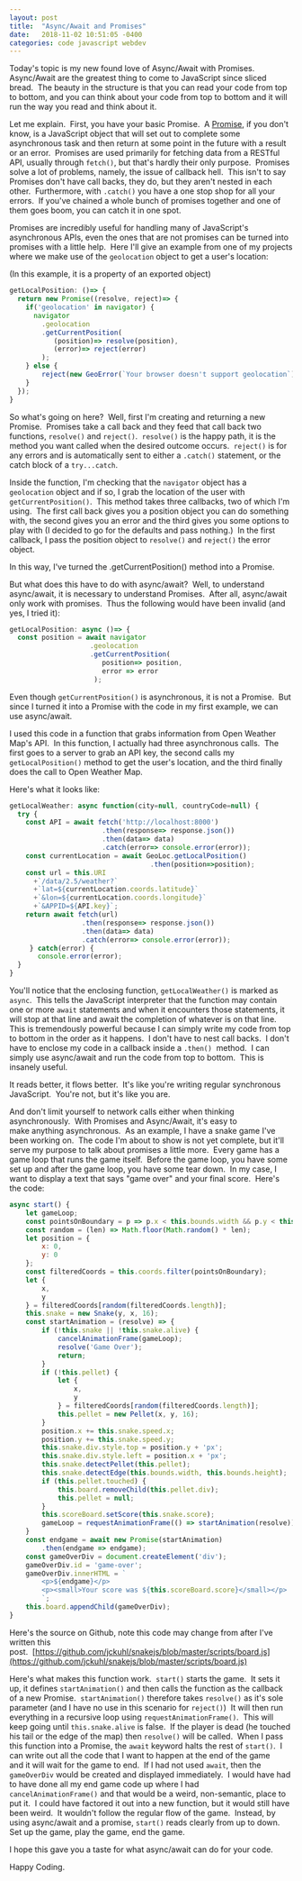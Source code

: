 ```yaml
---
layout: post
title:  "Async/Await and Promises"
date:   2018-11-02 10:51:05 -0400
categories: code javascript webdev
---
```


Today's topic is my new found love of Async/Await with Promises.  Async/Await are the greatest thing to come to JavaScript since sliced bread.  The beauty in the structure is that you can read your code from top to bottom, and you can think about your code from top to bottom and it will run the way you read and think about it.

Let me explain.  First, you have your basic Promise.  A [Promise](https://developer.mozilla.org/en-US/docs/Web/JavaScript/Reference/Global_Objects/Promise), if you don't know, is a JavaScript object that will set out to complete some asynchronous task and then return at some point in the future with a result or an error.  Promises are used primarily for fetching data from a RESTful API, usually through `fetch()`, but that's hardly their only purpose.  Promises solve a lot of problems, namely, the issue of callback hell.  This isn't to say Promises don't have call backs, they do, but they aren't nested in each other.  Furthermore, with `.catch()` you have a one stop shop for all your errors.  If you've chained a whole bunch of promises together and one of them goes boom, you can catch it in one spot.

Promises are incredibly useful for handling many of JavaScript's asynchronous APIs, even the ones that are not promises can be turned into promises with a little help.  Here I'll give an example from one of my projects where we make use of the `geolocation` object to get a user's location:

(In this example, it is a property of an exported object)

```javascript
getLocalPosition: ()=> {
  return new Promise((resolve, reject)=> {
    if('geolocation' in navigator) {
      navigator
        .geolocation
        .getCurrentPosition(
           (position)=> resolve(position), 
           (error)=> reject(error)
        );
    } else {
        reject(new GeoError(`Your browser doesn't support geolocation`));
    }
  });
}
```
So what's going on here?  Well, first I'm creating and returning a new Promise.  Promises take a call back and they feed that call back two functions, `resolve()` and `reject()`.  `resolve()` is the happy path, it is the method you want called when the desired outcome occurs.  `reject()` is for any errors and is automatically sent to either a `.catch()` statement, or the catch block of a `try...catch`.

Inside the function, I'm checking that the `navigator` object has a `geolocation` object and if so, I grab the location of the user with `getCurrentPosition()`.  This method takes three callbacks, two of which I'm using.  The first call back gives you a position object you can do something with, the second gives you an error and the third gives you some options to play with (I decided to go for the defaults and pass nothing.)  In the first callback, I pass the position object to `resolve()` and `reject()` the error object.

In this way, I've turned the .getCurrentPosition() method into a Promise.

But what does this have to do with async/await?  Well, to understand async/await, it is necessary to understand Promises.  After all, async/await only work with promises.  Thus the following would have been invalid (and yes, I tried it):

```javascript
getLocalPosition: async ()=> {
  const position = await navigator
                    .geolocation
                    .getCurrentPosition(
                       position=> position, 
                       error => error
                     );
```
Even though `getCurrentPosition()` is asynchronous, it is not a Promise.  But since I turned it into a Promise with the code in my first example, we can use async/await.

I used this code in a function that grabs information from Open Weather Map's API.  In this function, I actually had three asynchronous calls.  The first goes to a server to grab an API key, the second calls my `getLocalPosition()` method to get the user's location, and the third finally does the call to Open Weather Map.

Here's what it looks like:

```javascript
getLocalWeather: async function(city=null, countryCode=null) {
  try {
    const API = await fetch('http://localhost:8000')
                       .then(response=> response.json())
                       .then(data=> data)
                       .catch(error=> console.error(error));
    const currentLocation = await GeoLoc.getLocalPosition()
                                   .then(position=>position);
    const url = this.URI
      +`/data/2.5/weather?`
      +`lat=${currentLocation.coords.latitude}`
      +`&lon=${currentLocation.coords.longitude}`
      +`&APPID=${API.key}`;
    return await fetch(url)
                  .then(response=> response.json())
                  .then(data=> data)
                  .catch(error=> console.error(error));
     } catch(error) {
       console.error(error);
  }
}
```
You'll notice that the enclosing function, `getLocalWeather()` is marked as `async`.  This tells the JavaScript interpreter that the function may contain one or more `await` statements and when it encounters those statements, it will stop at that line and await the completion of whatever is on that line.  This is tremendously powerful because I can simply write my code from top to bottom in the order as it happens.  I don't have to nest call backs.  I don't have to enclose my code in a callback inside a `.then()`  method.  I can simply use async/await and run the code from top to bottom.  This is insanely useful.

It reads better, it flows better.  It's like you're writing regular synchronous JavaScript.  You're not, but it's like you are.

And don't limit yourself to network calls either when thinking asynchronously.  With Promises and Async/Await, it's easy to make anything asynchronous.  As an example, I have a snake game I've been working on.  The code I'm about to show is not yet complete, but it'll serve my purpose to talk about promises a little more.  Every game has a game loop that runs the game itself.  Before the game loop, you have some set up and after the game loop, you have some tear down.  In my case, I want to display a text that says "game over" and your final score.  Here's the code:

```javascript
async start() {
    let gameLoop;
    const pointsOnBoundary = p => p.x < this.bounds.width && p.y < this.bounds.height;
    const random = (len) => Math.floor(Math.random() * len);
    let position = {
        x: 0,
        y: 0
    };
    const filteredCoords = this.coords.filter(pointsOnBoundary);
    let {
        x,
        y
    } = filteredCoords[random(filteredCoords.length)];
    this.snake = new Snake(y, x, 16);
    const startAnimation = (resolve) => {
        if (!this.snake || !this.snake.alive) {
            cancelAnimationFrame(gameLoop);
            resolve('Game Over');
            return;
        }
        if (!this.pellet) {
            let {
                x,
                y
            } = filteredCoords[random(filteredCoords.length)];
            this.pellet = new Pellet(x, y, 16);
        }
        position.x += this.snake.speed.x;
        position.y += this.snake.speed.y;
        this.snake.div.style.top = position.y + 'px';
        this.snake.div.style.left = position.x + 'px';
        this.snake.detectPellet(this.pellet);
        this.snake.detectEdge(this.bounds.width, this.bounds.height);
        if (this.pellet.touched) {
            this.board.removeChild(this.pellet.div);
            this.pellet = null;
        }
        this.scoreBoard.setScore(this.snake.score);
        gameLoop = requestAnimationFrame(() => startAnimation(resolve));
    }
    const endgame = await new Promise(startAnimation)
        .then(endgame => endgame);
    const gameOverDiv = document.createElement('div');
    gameOverDiv.id = 'game-over';
    gameOverDiv.innerHTML = `
        <p>${endgame}</p>
        <p><small>Your score was ${this.scoreBoard.score}</small></p>
        `;
    this.board.appendChild(gameOverDiv);
}
```
Here's the source on Github, note this code may change from after I've written this post.  [https://github.com/jckuhl/snakejs/blob/master/scripts/board.js](https://github.com/jckuhl/snakejs/blob/master/scripts/board.js)

Here's what makes this function work.  `start()` starts the game.  It sets it up, it defines `startAnimation()` and then calls the function as the callback of a new Promise.  `startAnimation()` therefore takes `resolve()` as it's sole parameter (and I have no use in this scenario for `reject()`)  It will then run everything in a recursive loop using `requestAnimationFrame()`.  This will keep going until `this.snake.alive` is false.  If the player is dead (he touched his tail or the edge of the map) then `resolve()` will be called.  When I pass this function into a Promise, the `await` keyword halts the rest of `start()`.  I can write out all the code that I want to happen at the end of the game and it will wait for the game to end.  If I had not used `await`, then the `gameOverDiv` would be created and displayed immediately.  I would have had to have done all my end game code up where I had `cancelAnimationFrame()` and that would be a weird, non-semantic, place to put it.  I could have factored it out into a new function, but it would still have been weird.  It wouldn't follow the regular flow of the game.  Instead, by using async/await and a promise, `start()` reads clearly from up to down.  Set up the game, play the game, end the game.

I hope this gave you a taste for what async/await can do for your code.

Happy Coding.